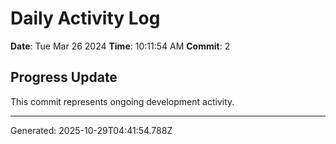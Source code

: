 # Daily Activity Log

**Date**: Tue Mar 26 2024
**Time**: 10:11:54 AM
**Commit**: 2

## Progress Update

This commit represents ongoing development activity.

---
Generated: 2025-10-29T04:41:54.788Z
